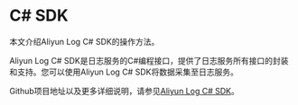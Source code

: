 # C\# SDK

本文介绍Aliyun Log C\# SDK的操作方法。

Aliyun Log C\# SDK是日志服务的C\#编程接口，提供了日志服务所有接口的封装和支持。您可以使用Aliyun Log C\# SDK将数据采集至日志服务。

Github项目地址以及更多详细说明，请参见[Aliyun Log C\# SDK](https://github.com/aliyun/aliyun-log-csharp-sdk)。

